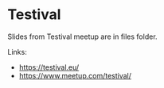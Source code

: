 # Testival

Slides from Testival meetup are in files folder.

Links:

- https://testival.eu/
- https://www.meetup.com/testival/
